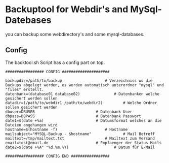 # Backuptool for Webdir's and MySql-Datebases

you can backup some webdirectory's and some mysql-databases. 


## Config 

The backtool.sh Script has a config part on top. 

```Shell
################# CONFIG #####################

backupdir=/path/to/backup			 		# Verzeichniss wo die Backups abgelegt werden, es werden automatisch unterordner "mysql" und "files" erstellt.
datenbank=(database01 database02)				# Datenbanken welche gesichert werden sollen
datadir=(/path/to/webdir1 /path/to/webdir2)			# Welche Ordner sollen gesichert werden
dbuser=DBUSER							# Datenbank User
dbpass=DBPASS							# Datenbank Passwort
date1=$(date +%a)						# Datumsformat welches an die Dateien angehangen wird
hostname=$(hostname -f)						# Hostname
mailsubject="MYSQL-Backup - $hostname"				# Mail Betreff
mailtext=/tmp/mailtext.txt 					# Mailtext zum Versand
email=test@email.de	 					# Empfaenger der Status Mails
date2=$(date +%A" "%d.%m.%Y)					# Datum für E-Mail

################# CONFIG END #################
```
